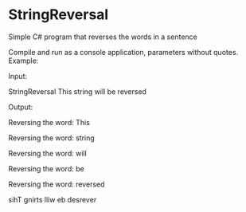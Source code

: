# StringReversal
Simple C# program that reverses the words in a sentence

Compile and run as a console application, parameters without quotes. Example:

Input:

StringReversal This string will be reversed

Output:

Reversing the word: This

Reversing the word: string

Reversing the word: will

Reversing the word: be

Reversing the word: reversed

sihT gnirts lliw eb desrever

